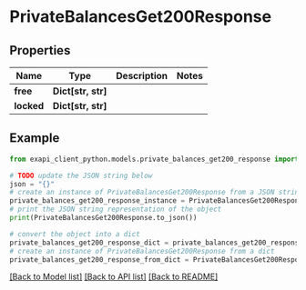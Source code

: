 # PrivateBalancesGet200Response


## Properties

Name | Type | Description | Notes
------------ | ------------- | ------------- | -------------
**free** | **Dict[str, str]** |  | 
**locked** | **Dict[str, str]** |  | 

## Example

```python
from exapi_client_python.models.private_balances_get200_response import PrivateBalancesGet200Response

# TODO update the JSON string below
json = "{}"
# create an instance of PrivateBalancesGet200Response from a JSON string
private_balances_get200_response_instance = PrivateBalancesGet200Response.from_json(json)
# print the JSON string representation of the object
print(PrivateBalancesGet200Response.to_json())

# convert the object into a dict
private_balances_get200_response_dict = private_balances_get200_response_instance.to_dict()
# create an instance of PrivateBalancesGet200Response from a dict
private_balances_get200_response_from_dict = PrivateBalancesGet200Response.from_dict(private_balances_get200_response_dict)
```
[[Back to Model list]](../README.md#documentation-for-models) [[Back to API list]](../README.md#documentation-for-api-endpoints) [[Back to README]](../README.md)


